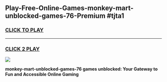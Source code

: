 
## Play-Free-Online-Games-monkey-mart-unblocked-games-76-Premium #tjta1
<h3>
<a href="https://premium.freeplayer.one?title=monkey-mart-unblocked-games-76&ref=8M">CLICK TO PLAY</a></h3>
<hr>

<h3>
<a href="https://premium.freeplayer.one?title=monkey-mart-unblocked-games-76&ref=8M">CLICK 2 PLAY</a>
  
</h3>

<a href="https://premium.freeplayer.one?title=monkey-mart-unblocked-games-76&ref=8M"><img src="https://clearcache.store/games.png"></a>


**monkey-mart-unblocked-games-76 games unblocked: Your Gateway to Fun and Accessible Online Gaming**
